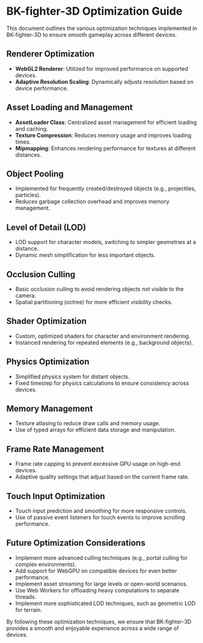 # BK-fighter-3D Optimization Guide

This document outlines the various optimization techniques implemented in BK-fighter-3D to ensure smooth gameplay across different devices.

## Renderer Optimization

- **WebGL2 Renderer**: Utilized for improved performance on supported devices.
- **Adaptive Resolution Scaling**: Dynamically adjusts resolution based on device performance.

## Asset Loading and Management

- **AssetLoader Class**: Centralized asset management for efficient loading and caching.
- **Texture Compression**: Reduces memory usage and improves loading times.
- **Mipmapping**: Enhances rendering performance for textures at different distances.

## Object Pooling

- Implemented for frequently created/destroyed objects (e.g., projectiles, particles).
- Reduces garbage collection overhead and improves memory management.

## Level of Detail (LOD)

- LOD support for character models, switching to simpler geometries at a distance.
- Dynamic mesh simplification for less important objects.

## Occlusion Culling

- Basic occlusion culling to avoid rendering objects not visible to the camera.
- Spatial partitioning (octree) for more efficient visibility checks.

## Shader Optimization

- Custom, optimized shaders for character and environment rendering.
- Instanced rendering for repeated elements (e.g., background objects).

## Physics Optimization

- Simplified physics system for distant objects.
- Fixed timestep for physics calculations to ensure consistency across devices.

## Memory Management

- Texture atlasing to reduce draw calls and memory usage.
- Use of typed arrays for efficient data storage and manipulation.

## Frame Rate Management

- Frame rate capping to prevent excessive GPU usage on high-end devices.
- Adaptive quality settings that adjust based on the current frame rate.

## Touch Input Optimization

- Touch input prediction and smoothing for more responsive controls.
- Use of passive event listeners for touch events to improve scrolling performance.

## Future Optimization Considerations

- Implement more advanced culling techniques (e.g., portal culling for complex environments).
- Add support for WebGPU on compatible devices for even better performance.
- Implement asset streaming for large levels or open-world scenarios.
- Use Web Workers for offloading heavy computations to separate threads.
- Implement more sophisticated LOD techniques, such as geometric LOD for terrain.

By following these optimization techniques, we ensure that BK-fighter-3D provides a smooth and enjoyable experience across a wide range of devices.
